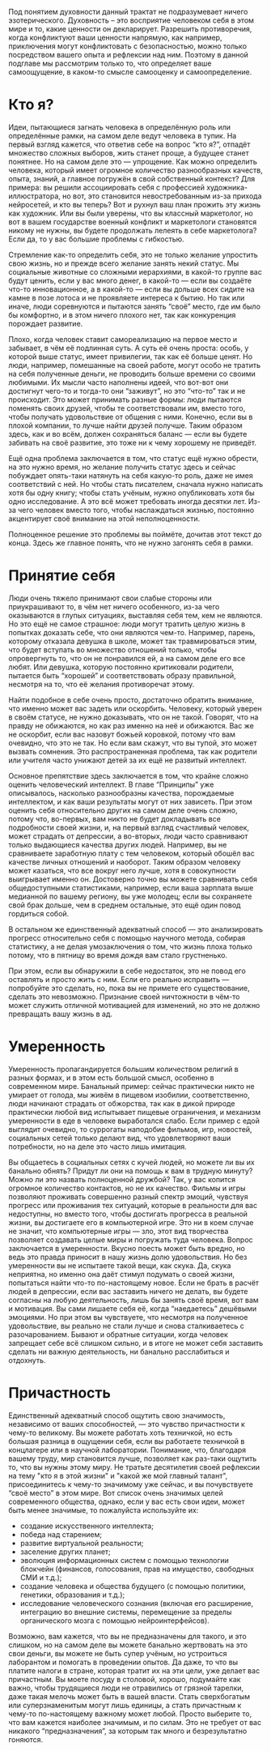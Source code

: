 Под понятием духовности данный трактат не подразумевает ничего эзотерического. Духовность – это восприятие человеком себя в этом мире и то, какие ценности он декларирует. Разрешить противоречия, когда конфликтуют ваши ценности напрямую, как например, приключения могут конфликтовать с безопасностью, можно только посредством вашего опыта и рефлексии над ним. Поэтому в данной подглаве мы рассмотрим только то, что определяет ваше самоощущение, в каком-то смысле самооценку и самоопределение.

# Кто я?

Идеи, пытающиеся загнать человека в определённую роль или определённые рамки, на самом деле ведут человека в тупик. На первый взгляд кажется, что ответив себе на вопрос “кто я?”, отпадёт множество сложных выборов, жить станет проще, а будущее станет понятнее. Но на самом деле это — упрощение. Как можно определить человека, который имеет огромное количество разнообразных качеств, опыта, знаний, а главное погружён в свой собственный контекст? Для примера: вы решили ассоциировать себя с профессией художника-иллюстратора, но вот, это становится невостребованным из-за прихода нейросетей, и кто вы теперь? Вот и рухнул ваш план прожить эту жизнь как художник. Или вы были уверены, что вы классный маркетолог, но вот в вашем государстве военный конфликт и маркетологи становятся никому не нужны, вы будете продолжать лелеять в себе маркетолога? Если да, то у вас большие проблемы с гибкостью.

Стремление как-то определить себя, это не только желание упростить свою жизнь, но и прежде всего желание занять некий статус. Мы социальные животные со сложными иерархиями, в какой-то группе вас будут ценить, если у вас много денег, в какой-то — если вы создаёте что-то инновационное, а в какой-то — если вы дольше всех сидите на камне в позе лотоса и не проявляете интереса к бытию. Но так или иначе, люди соревнуются и пытаются занять “своё” место, где им было бы комфортно, и в этом ничего плохого нет, так как конкуренция порождает развитие.

Плохо, когда человек ставит самореализацию на первое место и забывает, в чём её подлинная суть. А суть её очень проста: особь, у которой выше статус, имеет привилегии, так как её больше ценят. Но люди, например, помешанные на своей работе, могут особо не тратить на себя полученные деньги, не проводить больше времени со своими любимыми. Их мысли часто наполнены идеей, что вот-вот они достигнут чего-то и тогда-то они “заживут”, но это “что-то” так и не происходит. Это может принимать разные формы: люди пытаются поменять своих друзей, чтобы те соответствовали им, вместо того, чтобы получать удовольствие от общения с ними.  Конечно, если вы в плохой компании, то лучше найти друзей получше. Таким образом здесь, как и во всём, должен сохраняться баланс — если вы будете забивать на своё развитие, это тоже ни к чему хорошему не приведёт.

Ещё одна проблема заключается в том, что статус ещё нужно обрести, на это нужно время, но желание получить статус здесь и сейчас побуждает опять-таки натянуть на себя какую-то роль, даже не имея соответствий с ней. Но чтобы стать писателем, сначала нужно написать хотя бы одну книгу; чтобы стать учёным, нужно опубликовать хотя бы одно исследование. А это всё может требовать иногда десятки лет. Из-за чего человек вместо того, чтобы наслаждаться жизнью, постоянно акцентирует своё внимание на этой неполноценности.

Полноценное решение это проблемы вы поймёте, дочитав этот текст до конца. Здесь же главное понять, что не нужно загонять себя в рамки.

# Принятие себя

Люди очень тяжело принимают свои слабые стороны или приукрашивают то, в чём нет ничего особенного, из-за чего оказываются в глупых ситуациях, выставляя себя тем, кем не являются. Но это ещё не самое страшное: люди могут тратить целую жизнь в попытках доказать себе, что они являются чем-то.  Например, парень, которому отказала девушка в школе, может так травмироваться этим, что будет вступать во множество отношений только, чтобы опровергнуть то, что он не понравился ей, а на самом деле его все любят. Или девушка, которую постоянно критиковали родители, пытается быть “хорошей” и соответствовать образу правильной, несмотря на то, что её желания противоречат этому.

Найти подобное в себе очень просто, достаточно обратить внимание, что именно может вас задеть или оскорбить. Человеку, который уверен в своём статусе, не нужно доказывать, что он не такой. Говорят, что на правду не обижаются, но как раз именно на неё и обижаются. Вас же не оскорбит, если вас назовут божьей коровкой, потому что вам очевидно, что это не так. Но если вам скажут, что вы тупой, это может вызвать сомнения. Это распространенная проблема, так как родители или учителя часто унижают детей за их ещё не развитый интеллект.

Основное препятствие здесь заключается в том, что крайне сложно оценить человеческий интеллект. В главе “Принципы” уже описывалось, насколько разнообразны качества, порождаемые интеллектом, и как ваши результаты могут от них зависеть. При этом оценить себя относительно других на самом деле очень сложно, потому что, во-первых, вам никто не будет докладывать все подробности своей жизни, и, на первый взгляд счастливый человек, может страдать от депрессии, а во-вторых, люди часто сравнивают только выдающиеся качества других людей. Например, вы не сравниваете заработную плату с тем человеком, который обошёл вас качестве личных отношений и наоборот. Таким образом человеку может казаться, что все вокруг него лучше, хотя в совокупности выигрывает именно он. Достоверно точно вы можете сравнивать себя общедоступными статистиками, например, если ваша зарплата выше медианной по вашему региону, вы уже молодец; если вы сохраняете свой брак дольше, чем в среднем остальные, это ещё один повод гордиться собой.

В остальном же единственный адекватный способ — это анализировать прогресс относительно себя с помощью научного метода, собирая статистику, а не делая умозаключения о том, что жизнь плоха только потому, что в пятницу во время дождя вам стало грустненько.

При этом, если вы обнаружили в себе недостаток, это не повод его оставлять и просто жить с ним. Если его реально исправить — попробуйте это сделать, но, пока вы не примете его существование, сделать это невозможно. Признание своей ничтожности в чём-то может служить отличной мотивацией для изменений, но это не должно превращать вашу жизнь в ад.

# Умеренность

Умеренность пропагандируется большим количеством религий в разных формах, и в этом есть большой смысл, особенно в современном мире. Банальный пример: сейчас практически никто не умирает от голода, мы живём в пищевом изобилии, соответственно, люди начинают страдать от обжорства, так как в дикой природе практически любой вид испытывает пищевые ограничения, и механизм умеренности в еде в человеке выработался слабо. Если пример с едой выглядит очевидно, то суррогаты наподобие фильмов, игр, новостей, социальных сетей только делают вид, что удовлетворяют ваши потребности, но на деле это часто лишь имитация.

Вы общаетесь в социальных сетях с кучей людей, но можете ли вы их банально обнять? Придут ли они на помощь к вам в трудную минуту? Можно ли это назвать полноценной дружбой? Так, у вас копится огромное количество контактов, но не их качество. Фильмы и игры позволяют проживать совершенно разный спектр эмоций, чувствуя прогресс или проживания тех ситуаций, которые в реальности для вас недоступны, но вместо того, чтобы достигать прогресса в реальной жизни, вы достигаете его в компьютерной игре. Это ни в коем случае не значит, что компьютерные игры — зло, этот вид творчества позволяет создавать целые миры и погружать туда человека. Вопрос заключается в умеренности. Вкусно поесть может быть вредно, но ведь это правда приносит в нашу жизнь долю удовольствия. Но без умеренности вы не испытаете такой вещи, как скука. Да, скука неприятна, но именно она даёт стимул подумать о своей жизни, попытаться найти что-то по-настоящему новое. Если не брать в расчёт людей в депрессии, если вас заставить ничего не делать, вы будете согласны на любую деятельность, лишь бы занять своё время, вот вам и мотивация. Вы сами лишаете себя её, когда “наедаетесь” дешёвыми эмоциями. Но при этом вы чувствуете, что несмотря на полученное удовольствие, вы реально не стали лучше и снова сталкиваетесь с разочарованием. Бывают и обратные ситуации, когда человек запрещает себе всё слишком сильно, и в итоге не может себя заставить сделать ни важную деятельность, ни банально расслабиться и отдохнуть.

# Причастность

Единственный адекватный способ ощутить свою значимость, независимо от ваших способностей, — это чувство причастности к чему-то великому. Вы можете работать хоть техничкой, но есть большая разница в ощущении себя, если вы работаете техничкой в концлагере или в научной лаборатории. Понимание, что, благодаря вашему труду, мир становится лучше, позволяет как раз-таки ощутить то, что вы нужны этому миру. Не тратьте десятилетия своей рефлексии на тему "кто я в этой жизни" и "какой же мой главный талант", присоединитесь к чему-то значимому уже сейчас, и вы почувствуете “своё место” в этом мире. Вот список очень значимых целей современного общества, однако, если у вас есть свои идеи, может быть менее значимые, то пожалуйста используйте их:

* создание искусственного интеллекта;
* победа над старением;
* развитие виртуальной реальности;
* заселение других планет;
* эволюция информационных систем с помощью технологии блокчейн (финансов, голосования, прав на имущество, свободных СМИ и т.д.);
* создание человека и общества будущего (с помощью политики, генетики, образования и т.д.);
* исследование человеческого сознания (включая его расширение, интеграцию во внешние системы, перемещение за пределы органического мозга с помощью нейроинтерфейсов). 

Возможно, вам кажется, что вы не предназначены для такого, и это слишком, но на самом деле вы можете банально жертвовать на это свои деньги, вы можете не быть супер учёным, но устроиться лаборантом и помогать в проведении опытов. Да даже, то что вы платите налоги в стране, которая тратит их на эти цели, уже делает вас причастным. Вы моете посуду в столовой, хорошо, подумайте как важно, чтобы трудящиеся люди не отравились от грязной тарелки, даже такая мелочь может быть в вашей власти. Стать сверхбогатым или суперзнаменитым могут лишь единицы, а стать причастным к чему-то по-настоящему важному может любой. Просто выберите то, что вам кажется наиболее значимым, и по силам. Это не требует от вас никакого “предназначения”, за которым так много и безрезультатно гоняются.
